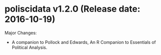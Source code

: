 poliscidata v1.2.0 (Release date: 2016-10-19)
==============

Major Changes:

* A companion to Pollock and Edwards, An R Companion to Essentials of Political Analysis.

